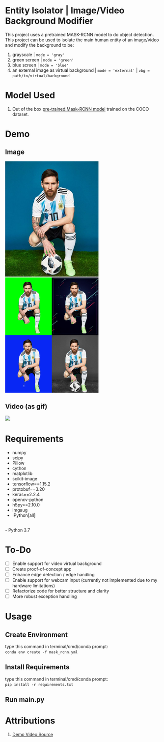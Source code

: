 # Entity Isolator | Image/Video Background Modifier
This project uses a pretrained MASK-RCNN model to do object detection. This project can be used to isolate the main human entity of an image/video and modify the background to be: 
1.  grayscale | `mode = 'gray'`
2. green screen | `mode = 'green'`
3. blue screen | `mode = 'blue'`
4. an external image as virtual background | `mode = 'external'` | `vbg = path/to/virtual/background`

# Model Used
1. Out of the box [pre-trained Mask-RCNN model](https://github.com/matterport/Mask_RCNN/releases/download/v2.0/mask_rcnn_coco.h5) trained on the COCO dataset.

# Demo
## Image

<img src="input/messi.jpg" width="304" height="375" /><img src="assets/messi_combined.jpg" width="304" height="375" />

## Video (as gif)


<img src="assets/sakana_combined.gif" />



# Requirements
- numpy
- scipy
- Pillow
- cython
- matplotlib
- scikit-image
- tensorflow==1.15.2
- protobuf==3.20
- keras==2.2.4
- opencv-python
- h5py==2.10.0
- imgaug
- IPython[all]
<br>
- Python 3.7

# To-Do

- [ ] Enable support for video virtual background
- [ ] Create proof-of-concept app
- [ ] Enhance edge detection / edge handling
- [ ] Enable support for webcam input (currently not implemented due to my hardware limitations)
- [ ] Refactorize code for better structure and clarity
- [ ] More robust exception handling

# Usage

## Create Environment
type this command in terminal/cmd/conda prompt: <br>
`conda env create -f mask_rcnn.yml`
## Install Requirements
type this command in terminal/cmd/conda prompt: <br>
`pip install -r requirements.txt`
## Run main.py


# Attributions
1. [Demo Video Source](https://www.youtube.com/shorts/HM9aWSg4D1E)
